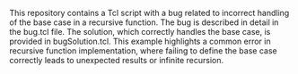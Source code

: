 This repository contains a Tcl script with a bug related to incorrect handling of the base case in a recursive function. The bug is described in detail in the bug.tcl file.  The solution, which correctly handles the base case, is provided in bugSolution.tcl. This example highlights a common error in recursive function implementation, where failing to define the base case correctly leads to unexpected results or infinite recursion.